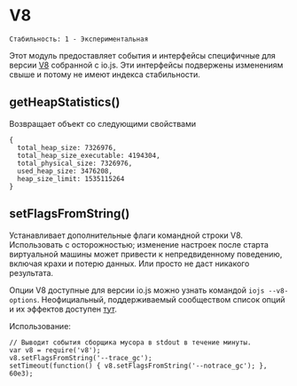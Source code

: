 # V8

    Стабильность: 1 - Экспериментальная

Этот модуль предоставляет события и интерфейсы специфичные для версии [V8][] 
собранной с io.js. Эти интерфейсы подвержены изменениям свыше и потому 
не имеют индекса стабильности.

## getHeapStatistics()

Возвращает объект со следующими свойствами

```
{
  total_heap_size: 7326976,
  total_heap_size_executable: 4194304,
  total_physical_size: 7326976,
  used_heap_size: 3476208,
  heap_size_limit: 1535115264
}
```

## setFlagsFromString()

Устанавливает дополнительные флаги командной строки V8. Использовать с осторожностью;
изменение настроек после старта виртуальной машины может привести 
к непредвиденному поведению, включая крахи и потерю данных.
Или просто не даст никакого результата.

Опции V8 доступные для версии io.js можно узнать командой `iojs --v8-options`.
Неофициальный, поддерживаемый сообществом список опций и их эффектов доступен 
[тут](https://github.com/thlorenz/v8-flags/blob/master/flags-0.11.md).

Использование:

```
// Выводит события сборщика мусора в stdout в течение минуты.
var v8 = require('v8');
v8.setFlagsFromString('--trace_gc');
setTimeout(function() { v8.setFlagsFromString('--notrace_gc'); }, 60e3);
```

[V8]: https://code.google.com/p/v8/
